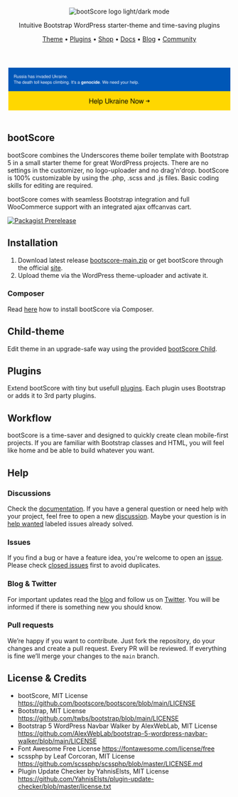 <br>
<div align="center">
<p>
  <picture>
    <source media="(prefers-color-scheme: dark)" srcset="https://github-production-user-asset-6210df.s3.amazonaws.com/51531217/279796754-be3e5050-8bcc-478c-aac8-d3522b9af351.svg">
    <source media="(prefers-color-scheme: light)" srcset="https://user-images.githubusercontent.com/51531217/279796586-11ab7ee1-aff5-4960-99eb-c21c0ccbdec5.svg">
    <img alt="bootScore logo light/dark mode" src="https://user-images.githubusercontent.com/51531217/279796586-11ab7ee1-aff5-4960-99eb-c21c0ccbdec5.svg" height="50">
  </picture>
</p>

  Intuitive Bootstrap WordPress starter-theme and time-saving plugins

  [Theme](https://bootscore.me/theme/) • [Plugins](https://bootscore.me/plugins/) • [Shop](https://bootscore.me/shop/) • [Docs](https://bootscore.me/documentation/) • [Blog](https://bootscore.me/blog/) • [Community](https://github.com/orgs/bootscore/discussions)

<h1></h1>
</div>

<br>
<div align="center">
  <a href="https://vshymanskyy.github.io/StandWithUkraine"><img src="https://raw.githubusercontent.com/vshymanskyy/StandWithUkraine/main/banner2-direct.svg" width="500"></a>
</div>
<br>

## bootScore

bootScore combines the Underscores theme boiler template with Bootstrap 5 in a small starter theme for great WordPress projects. There are no settings in the customizer, no logo-uploader and no drag'n'drop. bootScore is 100% customizable by using the .php, .scss and .js files. Basic coding skills for editing are required.

bootScore comes with seamless Bootstrap integration and full WooCommerce support with an integrated ajax offcanvas cart.

[![Packagist Prerelease](https://img.shields.io/packagist/vpre/twbs/bootstrap?logo=packagist&logoColor=fff)](https://packagist.org/packages/bootscore/bootscore)


## Installation

1. Download latest release [bootscore-main.zip](https://github.com/bootscore/bootscore/releases/latest/download/bootscore-main.zip) or get bootScore through the official [site](https://bootscore.me/#download).
2. Upload theme via the WordPress theme-uploader and activate it.

### Composer

Read [here](https://bootscore.me/documentation/installation/) how to install bootScore via Composer.

## Child-theme

Edit theme in an upgrade-safe way using the provided [bootScore Child](https://github.com/bootscore/bootscore-child).

## Plugins

Extend bootScore with tiny but usefull [plugins](https://bootscore.me/plugins/). Each plugin uses Bootstrap or adds it to 3rd party plugins.

## Workflow

bootScore is a time-saver and designed to quickly create clean mobile-first projects. If you are familiar with Bootstrap classes and HTML, you will feel like home and be able to build whatever you want.

## Help

### Discussions
Check the [documentation](https://bootscore.me/category/documentation/). If you have a general question or need help with your project, feel free to open a new [discussion](https://github.com/bootscore/bootscore/discussions). Maybe your question is in [help wanted](https://github.com/bootscore/bootscore/issues?q=is%3Aissue+label%3A%22help+wanted%22+) labeled issues already solved.

### Issues
If you find a bug or have a feature idea, you're welcome to open an [issue](https://github.com/bootscore/bootscore/issues). Please check [closed issues](https://github.com/bootscore/bootscore/issues?q=is%3Aissue+is%3Aclosed) first to avoid duplicates.

### Blog & Twitter
For important updates read the [blog](https://bootscore.me/category/blog/) and follow us on [Twitter](https://twitter.com/_bootscore). You will be informed if there is something new you should know.

### Pull requests

We’re happy if you want to contribute. Just fork the repository, do your changes and create a pull request. Every PR will be reviewed. If everything is fine we’ll merge your changes to the `main` branch.

## License & Credits

- bootScore, MIT License https://github.com/bootscore/bootscore/blob/main/LICENSE
- Bootstrap, MIT License https://github.com/twbs/bootstrap/blob/main/LICENSE
- Bootstrap 5 WordPress Navbar Walker by AlexWebLab, MIT License https://github.com/AlexWebLab/bootstrap-5-wordpress-navbar-walker/blob/main/LICENSE
- Font Awesome Free License https://fontawesome.com/license/free
- scssphp by Leaf Corcoran, MIT License https://github.com/scssphp/scssphp/blob/master/LICENSE.md
- Plugin Update Checker by YahnisElsts, MIT License https://github.com/YahnisElsts/plugin-update-checker/blob/master/license.txt


